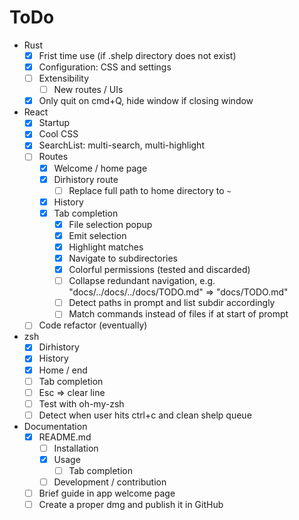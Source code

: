 # ToDo

- Rust
  - [x] Frist time use (if .shelp directory does not exist)
  - [x] Configuration: CSS and settings
  - [ ] Extensibility
    - [ ] New routes / UIs
  - [x] Only quit on cmd+Q, hide window if closing window
- React
  - [x] Startup
  - [x] Cool CSS
  - [x] SearchList: multi-search, multi-highlight
  - [ ] Routes
    - [x] Welcome / home page
    - [x] Dirhistory route
      - [ ] Replace full path to home directory to `~`
    - [x] History
    - [x] Tab completion
      - [x] File selection popup
      - [x] Emit selection
      - [x] Highlight matches
      - [x] Navigate to subdirectories
      - [x] Colorful permissions (tested and discarded)
      - [ ] Collapse redundant navigation, e.g. "docs/../docs/../docs/TODO.md" => "docs/TODO.md"
      - [ ] Detect paths in prompt and list subdir accordingly
      - [ ] Match commands instead of files if at start of prompt
  - [ ] Code refactor (eventually)
- zsh
  - [x] Dirhistory
  - [x] History
  - [x] Home / end
  - [ ] Tab completion
  - [ ] Esc => clear line
  - [ ] Test with oh-my-zsh
  - [ ] Detect when user hits ctrl+c and clean shelp queue
- Documentation
  - [x] README.md
    - [ ] Installation
    - [x] Usage
      - [ ] Tab completion
    - [ ] Development / contribution
  - [ ] Brief guide in app welcome page
  - [ ] Create a proper dmg and publish it in GitHub
